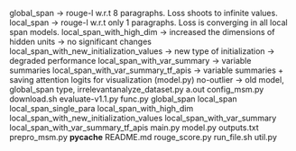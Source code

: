 global_span -> rouge-l w.r.t 8 paragraphs. Loss shoots to infinite values.
local_span -> rouge-l w.r.t only 1 paragraphs. Loss is converging in all local span models.
local_span_with_high_dim -> increased the dimensions of hidden units -> no significant changes
local_span_with_new_initialization_values -> new type of initialization -> degraded performance
local_span_with_var_summary -> variable summaries
local_span_with_var_summary_tf_apis -> variable summaries + saving attention logits for visualization (model.py)
no-outlier -> old model, global_span type, irrelevantanalyze_dataset.py
a.out
config_msm.py
download.sh
evaluate-v1.1.py
func.py
global_span
local_span
local_span_single_para
local_span_with_high_dim
local_span_with_new_initialization_values
local_span_with_var_summary
local_span_with_var_summary_tf_apis
main.py
model.py
outputs.txt
prepro_msm.py
__pycache__
README.md
rouge_score.py
run_file.sh
util.py

